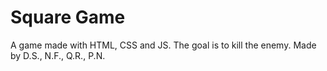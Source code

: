 # Square Game
A game made with HTML, CSS and JS. The goal is to kill the enemy.
Made by D.S., N.F., Q.R., P.N.
